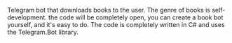 Telegram bot that downloads books to the user. The genre of books is self-development. the code will be completely open, you can create a book bot yourself, and it's easy to do.
The code is completely written in C# and uses the Telegram.Bot library.
